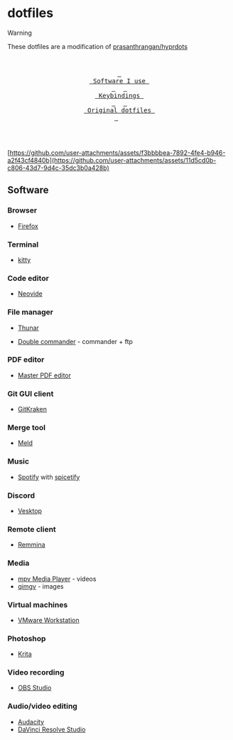 # dotfiles

> [!WARNING]
> These dotfiles are a modification of [prasanthrangan/hyprdots](https://github.com/prasanthrangan/hyprdots)

<div align="center">

<br>

  <a href="#software"><kbd> <br> Software I use <br> </kbd></a>&ensp;&ensp;
  <a href="#keybindings"><kbd> <br> Keybindings <br> </kbd></a>&ensp;&ensp;
  <a href="[https://www.youtube.com/watch?v=2rWqdKU1vu8&list=PLt8rU_ebLsc5yEHUVsAQTqokIBMtx3RFY&index=1](https://github.com/prasanthrangan/hyprdots)"><kbd> <br> Original dotfiles <br> </kbd></a>&ensp;&ensp;

</div><br><br>

[https://github.com/user-attachments/assets/f3bbbbea-7892-4fe4-b946-a2f43cf4840b](https://github.com/user-attachments/assets/11d5cd0b-c806-43d7-9d4c-35dc3b0a428b)

## Software

### Browser

- [Firefox](https://archlinux.org/packages/extra/x86_64/firefox/)

### Terminal

- [kitty](https://archlinux.org/packages/extra/x86_64/kitty/)

### Code editor

- [Neovide](https://archlinux.org/packages/extra/x86_64/neovide/)

### File manager

- [Thunar](https://archlinux.org/packages/extra/x86_64/thunar/)

- [Double commander](https://archlinux.org/packages/extra/x86_64/doublecmd-qt5/) - commander + ftp

### PDF editor

- [Master PDF editor](https://aur.archlinux.org/packages/masterpdfeditor)

### Git GUI client

- [GitKraken](https://aur.archlinux.org/packages/gitkraken)

### Merge tool

- [Meld](https://archlinux.org/packages/extra/any/meld/)

### Music

- [Spotify](https://aur.archlinux.org/packages/spotify) with [spicetify](https://aur.archlinux.org/packages/spicetify-cli)

### Discord

- [Vesktop](https://aur.archlinux.org/packages/vesktop)

### Remote client

- [Remmina](https://archlinux.org/packages/extra/x86_64/remmina/)

### Media

- [mpv Media Player](https://archlinux.org/packages/extra/x86_64/mpv/) - videos
- [qimgv](https://aur.archlinux.org/packages/qimgv) - images

### Virtual machines

- [VMware Workstation](https://aur.archlinux.org/packages/vmware-workstation)

### Photoshop

- [Krita](https://archlinux.org/packages/extra/x86_64/krita/)

### Video recording

- [OBS Studio](https://archlinux.org/packages/extra/x86_64/obs-studio/)

### Audio/video editing

- [Audacity](https://archlinux.org/packages/extra/x86_64/audacity/)
- [DaVinci Resolve Studio](https://aur.archlinux.org/packages/davinci-resolve-studio)
